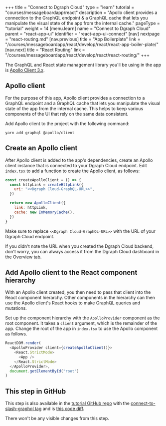 +++
title = "Connect to Dgraph Cloud"
type = "learn"
tutorial = "courses/messageboardapp/react"
description = "Apollo client provides a connection to the GraphQL endpoint & a GraphQL cache that lets you manipulate the visual state of the app from the internal cache."
pageType = "tutorial"
weight = 14
[menu.learn]
  name = "Connect to Dgraph Cloud"
  parent = "react-app-ui"
  identifier = "react-app-ui-connect"
[nav]
  nextpage = "react-routing.md"
[nav.previous]
title = "App Boilerplate"
link = "/courses/messageboardapp/react/develop/react/react-app-boiler-plate/"
[nav.next]
title = "React Routing"
link = "/courses/messageboardapp/react/develop/react/react-routing/"
+++

The GraphQL and React state management library you'll be using in the app is
[Apollo Client 3.x](https://www.apollographql.com/docs/react/).  

## Apollo client

For the purpose of this app, Apollo client provides a connection to a GraphQL endpoint and a GraphQL cache that lets you manipulate the visual state of the app from the internal cache. This helps to keep various components of the UI that rely on the same data consistent.

Add Apollo client to the project with the following command:

```
yarn add graphql @apollo/client
```

## Create an Apollo client

After Apollo client is added to the app's dependencies, create an
Apollo client instance that is connected to your Dgraph Cloud endpoint. Edit
`index.tsx` to add a function to create the Apollo client, as follows:

```js
const createApolloClient = () => {
  const httpLink = createHttpLink({
    uri: "<<Dgraph Cloud-GraphQL-URL>>",
  })

  return new ApolloClient({
    link: httpLink,
    cache: new InMemoryCache(),
  })
}
```

Make sure to replace `<<Dgraph Cloud-GraphQL-URL>>` with the URL of your Dgraph Cloud endpoint.  

If you didn't note the URL when you created the Dgraph Cloud backend, don't
worry, you can always access it from the Dgraph Cloud dashboard in the Overview tab.


## Add Apollo client to the React component hierarchy

With an Apollo client created, you then need to pass that client into the React
component hierarchy. Other components in the hierarchy can then use the
Apollo client's React hooks to make GraphQL queries and mutations.

Set up the component hierarchy with the `ApolloProvider` component as the root
component. It takes a `client` argument, which is the remainder of the app.
Change the root of the app in `index.tsx` to use the Apollo component as
follows.

```js
ReactDOM.render(
  <ApolloProvider client={createApolloClient()}>
    <React.StrictMode>
      <App />
    </React.StrictMode>
  </ApolloProvider>,
  document.getElementById("root")
)
```

## This step in GitHub

This step is also available in the [tutorial GitHub repo](https://github.com/dgraph-io/discuss-tutorial) with the [connect-to-slash-graphql tag](https://github.com/dgraph-io/discuss-tutorial/releases/tag/connect-to-slash-graphql) and is [this code diff](https://github.com/dgraph-io/discuss-tutorial/commit/56e86302d0d7e77d3861708b77124dab9aeeca61).

There won't be any visible changes from this step.
